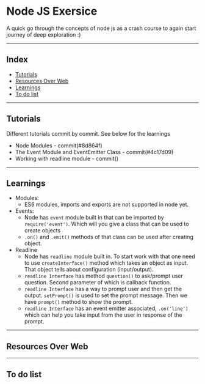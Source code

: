 # Node JS Exersice

A quick go through the concepts of node js as a crash course to again start journey of deep exploration :)
___

## Index

- [Tutorials](#tutorial)
- [Resources Over Web](#resources)
- [Learnings](#learnings)
- [To do list](#to-do)

___

## Tutorials<a name="tutorial"></a>

Different tutorials commit by commit. See below for the learnings

- Node Modules - commit(#8d864f)
- The Event Module and EventEmitter Class - commit(#4c17d09)
- Working with readline module - commit()
___

## Learnings<a name="learnings"></a>

- Modules: 
    - ES6 modules, imports and exports are not supported in node yet.
- Events:
    - Node has `event` module built in that can be imported by `require('event')`. Which will you give a class that can be used to create objects
    - `.on()` and `.emit()` methods of that class can be used after creating object. 
- Readline
    - Node has `readline` module built in. To start work with that one need to use `createInterface()` method which takes an object as input. That object tells about configuration (input/output).
    - `readline Interface` has method `question()` to ask/prompt user question. Second parameter of which is callback function.
    - `readline Interface` has a way to prompt user and then get the output. `setPrompt()` is used to set the prompt message. Then we have `prompt()` method to show the prompt.
    - `readline Interface` has an event emitter associated, `.on('line')` which can help you take input from the user in response of the prompt. 

___

## Resources Over Web<a name="resources"></a>

___

## To do list<a name="to-do"></a>
